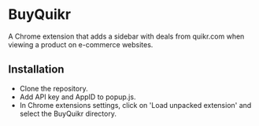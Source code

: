 # BuyQuikr

A Chrome extension that adds a sidebar with deals from quikr.com when viewing a product on e-commerce websites.

## Installation

 - Clone the repository.
 - Add API key and AppID to popup.js.
 - In Chrome extensions settings, click on 'Load unpacked extension' and select the BuyQuikr directory.
